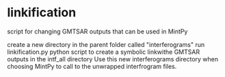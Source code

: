 # linkification
script for changing GMTSAR outputs that can be used in MintPy

create a new directory in the parent folder called "interferograms"
run linkification.py python script to create a symbolic linkwithe GMTSAR outputs in the intf_all directory
Use this new interferograms directory when choosing MintPy to call to the unwrapped interfrogram files.

